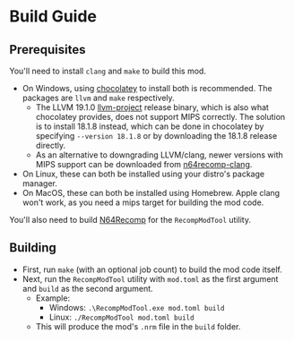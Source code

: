 # Build Guide

## Prerequisites
You'll need to install `clang` and `make` to build this mod.
* On Windows, using [chocolatey](https://chocolatey.org/) to install both is recommended. The packages are `llvm` and `make` respectively.
  * The LLVM 19.1.0 [llvm-project](https://github.com/llvm/llvm-project) release binary, which is also what chocolatey provides, does not support MIPS correctly. The solution is to install 18.1.8 instead, which can be done in chocolatey by specifying `--version 18.1.8` or by downloading the 18.1.8 release directly.
  * As an alternative to downgrading LLVM/clang, newer versions with MIPS support can be downloaded from [n64recomp-clang](https://github.com/LT-Schmiddy/n64recomp-clang/releases).
* On Linux, these can both be installed using your distro's package manager.
* On MacOS, these can both be installed using Homebrew. Apple clang won't work, as you need a mips target for building the mod code.

You'll also need to build [N64Recomp](https://github.com/N64Recomp/N64Recomp) for the `RecompModTool` utility.

## Building
* First, run `make` (with an optional job count) to build the mod code itself.
* Next, run the `RecompModTool` utility with `mod.toml` as the first argument and `build` as the second argument.
  * Example: 
    * Windows: `.\RecompModTool.exe mod.toml build`
    * Linux: `./RecompModTool mod.toml build`
  * This will produce the mod's `.nrm` file in the `build` folder.
